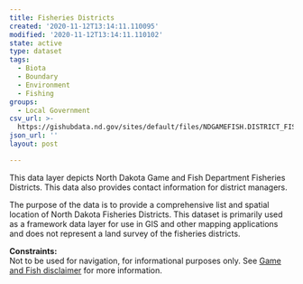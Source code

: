 ```yaml
---
title: Fisheries Districts
created: '2020-11-12T13:14:11.110095'
modified: '2020-11-12T13:14:11.110102'
state: active
type: dataset
tags:
  - Biota
  - Boundary
  - Environment
  - Fishing
groups:
  - Local Government
csv_url: >-
  https://gishubdata.nd.gov/sites/default/files/NDGAMEFISH.DISTRICT_FISHERIES.csv
json_url: ''
layout: post

---
```

<p>This data layer depicts North Dakota Game and Fish Department Fisheries Districts. This data also provides contact information for district managers.</p>
<p>The purpose of the data is to provide a comprehensive list and spatial location of North Dakota Fisheries Districts. This dataset is primarily used as a framework data layer for use in GIS and other mapping applications and does not represent a land survey of the fisheries districts.</p>
<p><strong>Constraints:</strong><br />
Not to be used for navigation, for informational purposes only. See <a href="/game-and-fish-department-disclaimer">Game and Fish disclaimer</a> for more information.</p>

